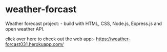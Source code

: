 # weather-forcast
Weather forecast project: - build  with HTML, CSS, Node.js,  Express.js and open weather API.

click over here to check out the web app:- https://weather-forcast031.herokuapp.com/
